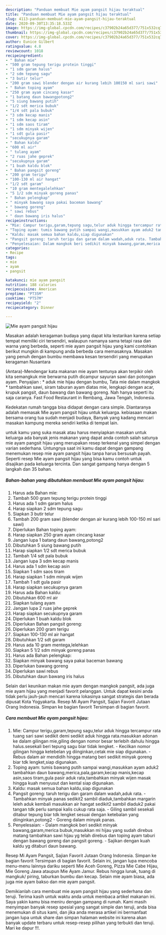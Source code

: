 ```yaml
---
description: "Panduan membuat Mie ayam pangsit hijau teraktual"
title: "Panduan membuat Mie ayam pangsit hijau teraktual"
slug: 4113-panduan-membuat-mie-ayam-pangsit-hijau-teraktual
date: 2020-09-30T13:35:18.533Z
image: https://img-global.cpcdn.com/recipes/c37902b24a65d377/751x532cq70/mie-ayam-pangsit-hijau-foto-resep-utama.jpg
thumbnail: https://img-global.cpcdn.com/recipes/c37902b24a65d377/751x532cq70/mie-ayam-pangsit-hijau-foto-resep-utama.jpg
cover: https://img-global.cpcdn.com/recipes/c37902b24a65d377/751x532cq70/mie-ayam-pangsit-hijau-foto-resep-utama.jpg
author: Eunice Gilbert
ratingvalue: 4.8
reviewcount: 1018
recipeingredient:
- " Bahan mie"
- "500 gram tepung terigu protein tinggi"
- "1 sdm garam halus"
- "2 sdm tepung sagu"
- "3 butir telur"
- "200 gram sawi blender dengan air kurang lebih 100150 ml sari sawi"
- " Bahan toping ayam"
- "250 gram ayam cincang kasar"
- "1 batang daun bawangpotong2"
- "5 siung bawang putih"
- "1/2 sdt merica bubuk"
- "1/4 sdt pala bubuk"
- "3 sdm kecap manis"
- "1 sdm kecap asin"
- "1 sdm saos tiram"
- "1 sdm minyak wijen"
- "1 sdt gula pasir"
- "secukupnya garam"
- " Bahan kaldu"
- "600 ml air"
- " tulang ayam"
- "2 ruas jahe geprek"
- "secukupnya garam"
- "1 buah kaldu blok"
- " Bahan pangsit goreng"
- "200 gram terigu"
- "100-130 ml air hangat"
- "1/2 sdt garam"
- "10 gram mentegalelehkan"
- "5 1/2 sdm minyak goreng panas"
- " Bahan pelengkap"
- " minyak bawang saya pakai baceman bawang"
- " bawang goreng"
- " sawi rebus"
- " daun bawang iris halus"
recipeinstructions:
- "Mie: Campur terigu,garam,tepung sagu,telur aduk hingga tercampur rata tuang sari sawi sedikit demi sedikit aduk hingga rata.masukkan adonan ke dalam gilingan mie,giling dengan nomor besar terlebih dahulu hingga halus.sesekali beri tepung sagu biar tidak lengket. Kecilkan nomor gilingan hingga ketebelan yg diinginkan,cetak mie siap digunakan. Rebus dalam air mendidih hingga matang beri sedikit minyak goreng biar tdk lengket,siap digunakan."
- "Toping ayam: tumis bawang putih sampai wangi,masukkan ayam aduk2 tambahkan daun bawang,merica,pala,garam,kecap manis,kecap asin,saos tiram,gula pasir aduk rata,tambahkan minyak wijen masak hingga kuah menyusut dan kental siap digunakan."
- "Kaldu: masak semua bahan kaldu,siap digunakan"
- "Pangsit goreng: taruh terigu dan garam dalam wadah,aduk rata. Tambahkan minyak panas sedikit2 sambil diaduk,tambahkan margarin leleh aduk kembali masukkan air hangat sedikit2 sambil diaduk2 pakai tangan tdk perlu sampai kalis cukup rata saja. Giling sambil sesekali ditabur tepung biar tdk lengket sesuai dengan ketebalan yang diinginkan,potong2 Goreng dalam minyak panas."
- "Penyelesaian: Dalam mangkok beri sedikit minyak bawang,garam,merica bubuk,masukkan mi hijau yang sudah direbus matang tambahkan sawi hijau yg telah direbus dan toping ayam taburi dengan bawang goreng dan pangsit goreng. Sajikan dengan kuah kaldu yg ditaburi daun bawang."
categories:
- Recipe
tags:
- mie
- ayam
- pangsit

katakunci: mie ayam pangsit 
nutrition: 188 calories
recipecuisine: American
preptime: "PT35M"
cooktime: "PT57M"
recipeyield: "2"
recipecategory: Dinner

---
```



![Mie ayam pangsit hijau](https://img-global.cpcdn.com/recipes/c37902b24a65d377/751x532cq70/mie-ayam-pangsit-hijau-foto-resep-utama.jpg)

Masakan adalah keragaman budaya yang dapat kita lestarikan karena setiap tempat memiliki ciri tersendiri, walaupun namanya sama tetapi rasa dan warna yang berbeda, seperti mie ayam pangsit hijau yang kami contohkan berikut mungkin di kampung anda berbeda cara memasaknya. Masakan yang penuh dengan bumbu membawa kesan tersendiri yang merupakan keragaman Nusantara

(Antara)-Mendengar kata makanan mie ayam tentunya akan terpikir oleh kita semangkuk mie berwarna putih dicampur sayuran sawi dan potongan ayam. Penyajian : * aduk mie hijau dengan bumbu, Tata mie dalam mangkok * tambahkan sawi, siram taburan ayam diatas mie, lengkapi dengan acar, krupuk pangsit, daun bawang dan bawang goreng. Nah hanya seperti itu saja caranya. Fast Food Restaurant in Rembang, Jawa Tengah, Indonesia.

Kedekatan rumah tangga bisa didapat dengan cara simple. Diantaranya adalah memasak Mie ayam pangsit hijau untuk keluarga. kebiasaan makan bersama orang tua sudah menjadi budaya, Banyak yang kadang mencari masakan kampung mereka sendiri ketika di tempat lain.

untuk kamu yang suka masak atau harus menyiapkan masakan untuk keluarga ada banyak jenis makanan yang dapat anda contoh salah satunya mie ayam pangsit hijau yang merupakan resep terkenal yang simpel dengan varian sederhana. Untungnya saat ini kamu dapat dengan gampang menemukan resep mie ayam pangsit hijau tanpa harus bersusah payah.
Seperti resep Mie ayam pangsit hijau yang bisa kamu contoh untuk disajikan pada keluarga tercinta. Dan sangat gampang hanya dengan 5 langkah dan 35 bahan.


<!--inarticleads1-->

##### Bahan-bahan yang dibutuhkan membuat Mie ayam pangsit hijau:

1. Harus ada  Bahan mie:
1. Tambah 500 gram tepung terigu protein tinggi
1. Harus ada 1 sdm garam halus
1. Harap siapkan 2 sdm tepung sagu
1. Siapkan 3 butir telur
1. Tambah 200 gram sawi (blender dengan air kurang lebih 100-150 ml sari sawi)
1. Diperlukan  Bahan toping ayam:
1. Harap siapkan 250 gram ayam cincang kasar
1. Jangan lupa 1 batang daun bawang,potong2
1. Dibutuhkan 5 siung bawang putih
1. Harap siapkan 1/2 sdt merica bubuk
1. Tambah 1/4 sdt pala bubuk
1. Jangan lupa 3 sdm kecap manis
1. Harus ada 1 sdm kecap asin
1. Siapkan 1 sdm saos tiram
1. Harap siapkan 1 sdm minyak wijen
1. Tambah 1 sdt gula pasir
1. Harap siapkan secukupnya garam
1. Harus ada  Bahan kaldu:
1. Dibutuhkan 600 ml air
1. Siapkan  tulang ayam
1. Jangan lupa 2 ruas jahe geprek
1. Harap siapkan secukupnya garam
1. Diperlukan 1 buah kaldu blok
1. Diperlukan  Bahan pangsit goreng:
1. Diperlukan 200 gram terigu
1. Siapkan 100-130 ml air hangat
1. Dibutuhkan 1/2 sdt garam
1. Harus ada 10 gram mentega,lelehkan
1. Siapkan 5 1/2 sdm minyak goreng panas
1. Harus ada  Bahan pelengkap:
1. Siapkan  minyak bawang saya pakai baceman bawang
1. Diperlukan  bawang goreng
1. Diperlukan  sawi rebus
1. Dibutuhkan  daun bawang iris halus


Selain dari keunikan makan mie ayam dengan mangkok pangsit, ada juga mie ayam hijau yang menjadi favorit pelanggan. Untuk dapat kesini anda tidak perlu jauh-jauh mencari karena lokasinya sangat strategis dan berada dipusat Kota Yogyakarta. Resep Mi Ayam Pangsit, Sajian Favorit Jutaan Orang Indonesia. Simpan ke bagian favorit Tersimpan di bagian favorit. 

<!--inarticleads2-->

##### Cara membuat  Mie ayam pangsit hijau:

1. Mie: Campur terigu,garam,tepung sagu,telur aduk hingga tercampur rata tuang sari sawi sedikit demi sedikit aduk hingga rata.masukkan adonan ke dalam gilingan mie,giling dengan nomor besar terlebih dahulu hingga halus.sesekali beri tepung sagu biar tidak lengket. - Kecilkan nomor gilingan hingga ketebelan yg diinginkan,cetak mie siap digunakan. - Rebus dalam air mendidih hingga matang beri sedikit minyak goreng biar tdk lengket,siap digunakan.
1. Toping ayam: tumis bawang putih sampai wangi,masukkan ayam aduk2 tambahkan daun bawang,merica,pala,garam,kecap manis,kecap asin,saos tiram,gula pasir aduk rata,tambahkan minyak wijen masak hingga kuah menyusut dan kental siap digunakan.
1. Kaldu: masak semua bahan kaldu,siap digunakan
1. Pangsit goreng: taruh terigu dan garam dalam wadah,aduk rata. - Tambahkan minyak panas sedikit2 sambil diaduk,tambahkan margarin leleh aduk kembali masukkan air hangat sedikit2 sambil diaduk2 pakai tangan tdk perlu sampai kalis cukup rata saja. - Giling sambil sesekali ditabur tepung biar tdk lengket sesuai dengan ketebalan yang diinginkan,potong2 - Goreng dalam minyak panas.
1. Penyelesaian: - Dalam mangkok beri sedikit minyak bawang,garam,merica bubuk,masukkan mi hijau yang sudah direbus matang tambahkan sawi hijau yg telah direbus dan toping ayam taburi dengan bawang goreng dan pangsit goreng. - Sajikan dengan kuah kaldu yg ditaburi daun bawang.


Resep Mi Ayam Pangsit, Sajian Favorit Jutaan Orang Indonesia. Simpan ke bagian favorit Tersimpan di bagian favorit. Selain ini, jangan lupa mencoba menu-menu lainnya dariku seperti Mie Aceh Goreng, Pizza Mie Cabe Hijau, Mie Goreng Jawa ataupun Mie Ayam Jamur. Rebus hingga lunak, tuang di mangkuk/ piring, taburkan bumbu dan kecap. Selain mie ayam biasa, ada juga mie ayam bakso dan mie ayam pangsit. 

Demikianlah cara membuat mie ayam pangsit hijau yang sederhana dan teruji. Terima kasih untuk waktu anda untuk membaca artikel makanan ini. Saya yakin kamu bisa meniru dengan gampang di rumah. Kami masih menyimpan banyak resep spesial yang sangat simple dan teruji, anda bisa menemukan di situs kami, dan jika anda merasa artikel ini bermanfaat jangan lupa untuk share dan simpan halaman website ini karena akan banyak update terbaru untuk resep-resep pilihan yang terbukti dan teruji. Mari ke dapur !!!. 
